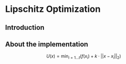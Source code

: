 # Lipschitz Optimization


## Introduction





## About the implementation




$$
U(x) = \min_{i=1...t}(f(x_i) + k \cdot || x-x_i ||_2)
$$
